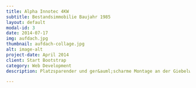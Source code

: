 ```yaml
---
title: Alpha Innotec 4KW
subtitle: Bestandsimmobilie Baujahr 1985
layout: default
modal-id: 3
date: 2014-07-17
img: aufdach.jpg
thumbnail: aufdach-collage.jpg
alt: image-alt
project-date: April 2014
client: Start Bootstrap
category: Web Development
description: Platzsparender und ger&auml;scharme Montage an der Giebelwand.

---
```

